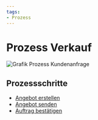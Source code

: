 ```yaml
---
tags:
- Prozess
---
```

# Prozess Verkauf

![Grafik Prozess Kundenanfrage](assets/Prozess%20Kundenanfrage.svg)

## Prozessschritte

* [Angebot erstellen](Verkäufe.md#Angebot%20erstellen)
* [Angebot senden](Verkäufe.md#Angebot%20senden)
* [Auftrag bestätigen](Verkäufe.md#Auftrag%20bestätigen)